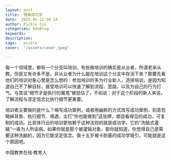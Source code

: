 ```yaml
---
layout: post  
title:  理解成功学  
date:  2015-01-12 04:14  
author: Pickle Cai  
categories: EduBlog  
keywords: 
description:   
tags:	pickle   
cover:  "/assets/cover.jpeg"  

---  
```

    
每一个领域里，都有一个分支叫培训。有些做培训的确实是从业者，所谓老来从教。但是又有许多不是。非从业者为什么能在培训这个分支中存活下来？那要先看他们的培训对象心里是怎么想的：参加培训的多为行业新人，选择培训，是因为知道自己不了解目标，接受培训可以快速了解到流程、思路，以及为自己的行为打气。与其说“细节才是执行的魔鬼”被低估了，不如说：对于这个阶段的新人来说，了解流程与坚定信念比执行细节更重要。

培训者主要做的是什么？缩写成功案例，或者用幽默的方式改写成功案例，刻意忽略掉背景、执行细节、境遇，主打“你也能做到”这张牌，塑造看得见的成功，可复制的成功。比具体行业的培训更依赖于这种法则的就是成功学，它的“洗脑式灌输”一直为人所诟病。如果你就是那个被灌输对象，那你就知道，你觉得自己是需要这种洗脑的，因为它能坚定信念。我十五岁被卡耐基的成功学吸引，可能就是这个原因吧。

		    
 中国教育在线·教育人

